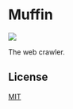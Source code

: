 # Muffin

![](https://raviqqe.s3.amazonaws.com/muffin/cute-icon.png)

The web crawler.

## License

[MIT](LICENSE)
